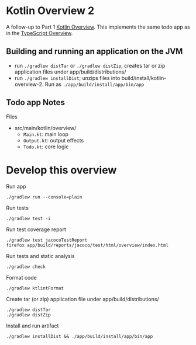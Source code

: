 Kotlin Overview 2
=================

A follow-up to Part 1
[Kotlin Overview](https://github.com/lj-ditrapani/kotlin-overview).
This implements the same todo app as in the
[TypeScript Overview](https://github.com/lj-ditrapani/typescript-overview).


Building and running an application on the JVM
----------------------------------------------

- run `./gradlew distTar` or `./gradlew distZip`;
  creates tar or zip application files under app/build/distributions/
- run `./gradlew installDist`;
  unzips files into build/install/kotlin-overview-2.
  Run as `./app/build/install/app/bin/app`


Todo app Notes
--------------

Files

- src/main/kotlin/overview/
    - `Main.kt`: main loop
    - `Output.kt`: output effects
    - `Todo.kt`: core logic


Develop this overview
=====================

Run app

    ./gradlew run --console=plain

Run tests

    ./gradlew test -i

Run test coverage report

    ./gradlew test jacocoTestReport
    firefox app/build/reports/jacoco/test/html/overview/index.html

Run tests and static analysis

    ./gradlew check

Format code

    ./gradlew ktlintFormat

Create tar (or zip) application file under app/build/distributions/

    ./gradlew distTar
    ./gradlew distZip

Install and run artifact

    ./gradlew installDist && ./app/build/install/app/bin/app
